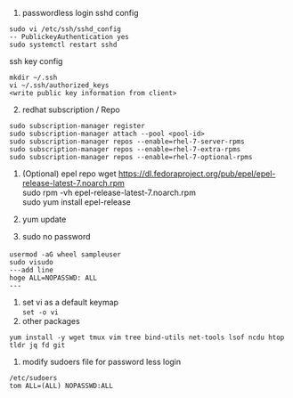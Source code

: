 1. passwordless login
sshd config
```
sudo vi /etc/ssh/sshd_config
-- PublickeyAuthentication yes
sudo systemctl restart sshd
```
  ssh key config
```
mkdir ~/.ssh
vi ~/.ssh/authorized_keys
<write public key information from client>
```
2. redhat subscription / Repo
```
sudo subscription-manager register
sudo subscription-manager attach --pool <pool-id>
sudo subscription-manager repos --enable=rhel-7-server-rpms
sudo subscription-manager repos --enable=rhel-7-extra-rpms
sudo subscription-manager repos --enable=rhel-7-optional-rpms
```
1. (Optional) epel repo
wget https://dl.fedoraproject.org/pub/epel/epel-release-latest-7.noarch.rpm  
sudo rpm -vh epel-release-latest-7.noarch.rpm  
sudo yum install epel-release  

3. yum update
1. sudo no password
```
usermod -aG wheel sampleuser　
sudo visudo
---add line
hoge ALL=NOPASSWD: ALL
---
```
1. set vi as a default keymap  
`set -o vi`  
1. other packages

```
yum install -y wget tmux vim tree bind-utils net-tools lsof ncdu htop tldr jq fd git
```

1. modify sudoers file for password less login
```
/etc/sudoers
tom ALL=(ALL) NOPASSWD:ALL
```

